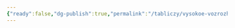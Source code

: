 ```yaml
---
{"ready":false,"dg-publish":true,"permalink":"/tabliczy/vysokoe-vozrozhdenie/dama-s-gornostaem/","dgPassFrontmatter":true}
---
```



